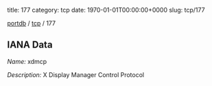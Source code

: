 title: 177
category: tcp
date: 1970-01-01T00:00:00+0000
slug: tcp/177

[portdb](/) / [tcp](/category/tcp.html) / 177


## IANA Data

_Name:_ xdmcp

_Description:_ X Display Manager Control Protocol

